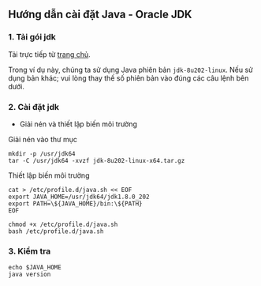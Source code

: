 ## Hướng dẫn cài đặt Java - Oracle JDK

### 1. Tải gói jdk

Tải trực tiếp từ [trang chủ](https://www.oracle.com/java/technologies/javase/javase8-archive-downloads.html).

Trong ví dụ này, chúng ta sử dụng Java phiên bản `jdk-8u202-linux`. Nếu sử dụng bản khác; vui lòng thay thế số phiên bản vào đúng các câu lệnh bên dưới.

### 2. Cài đặt jdk

- Giải nén và thiết lập biến môi trường

Giải nén vào thư mục

```
mkdir -p /usr/jdk64
tar -C /usr/jdk64 -xvzf jdk-8u202-linux-x64.tar.gz
```

Thiết lập biến môi trường

```
cat > /etc/profile.d/java.sh << EOF
export JAVA_HOME=/usr/jdk64/jdk1.8.0_202
export PATH=\${JAVA_HOME}/bin:\${PATH}
EOF

chmod +x /etc/profile.d/java.sh
bash /etc/profile.d/java.sh
```

### 3. Kiểm tra

```
echo $JAVA_HOME
java version
```
